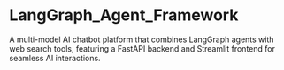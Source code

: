 # LangGraph_Agent_Framework
A multi-model AI chatbot platform that combines LangGraph agents with web search tools, featuring a FastAPI backend and Streamlit frontend for seamless AI interactions.
